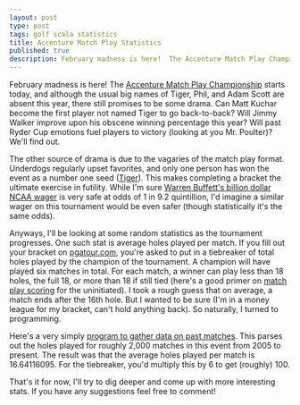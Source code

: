 ```yaml
---
layout: post
type: post
tags: golf scala statistics
title: Accenture Match Play Statistics
published: true
description: February madness is here!  The Accenture Match Play Championship starts today, and although the usual big names of Tiger, Phil, and Adam Scott are absent this year, there still promises to be some drama.  
---
```


February madness is here!  The [Accenture Match Play Championship](http://www.worldgolfchampionships.com/accenture-match-play-championship.html) starts today, and although the usual big names of Tiger, Phil, and Adam Scott are absent this year, there still promises to be some drama.  Can Matt Kuchar become the first player not named Tiger to go back-to-back?  Will Jimmy Walker improve upon his obscene winning percentage this year?  Will past Ryder Cup emotions fuel players to victory (looking at you Mr. Poulter)?  We'll find out.

The other source of drama is due to the vagaries of the match play format.  Underdogs regularly upset favorites, and only one person has won the event as a number one seed ([Tiger](http://en.wikipedia.org/wiki/WGC-Accenture_Match_Play_Championship)).  This makes completing a bracket the ultimate exercise in futility.  While I'm sure [Warren Buffett's billion dollar NCAA wager](http://www.cbssports.com/collegebasketball/eye-on-college-basketball/24416823/warren-buffett-dan-gilbert-offering-1-billion-for-perfect-tourney-bracket) is very safe at odds of 1 in 9.2 quintillion, I'd imagine a similar wager on this tournament would be even safer (though statistically it's the same odds).

Anyways, I'll be looking at some random statistics as the tournament progresses.  One such stat is average holes played per match.  If you fill out your bracket on [pgatour.com](http://fantasy.pgatour.com/), you're asked to put in a tiebreaker of total holes played by the champion of the tournament.  A champion will have played six matches in total.  For each match, a winner can play less than 18 holes, the full 18, or more than 18 if still tied (here's a good primer on [match play scoring](http://golf.about.com/od/beginners/a/matchplayscore.htm) for the uninitiated).  I took a rough guess that on average, a match ends after the 16th hole.  But I wanted to be sure (I'm in a money league for my bracket, can't hold anything back).  So naturally, I turned to programming.

Here's a very simply [program to gather data on past matches](https://github.com/josephpconley/scala/blob/master/scrape/src/main/scala/com/josephpconley/golf/MatchPlay.scala).  This parses out the holes played for roughly 2,000 matches in this event from 2005 to present.  The result was that the average holes played per match is 16.64116095.  For the tiebreaker, you'd multiply this by 6 to get (roughly) 100.

That's it for now, I'll try to dig deeper and come up with more interesting stats.  If you have any suggestions feel free to comment!  